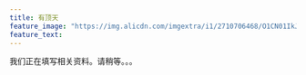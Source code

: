 ```yaml
---
title: 有顶天
feature_image: "https://img.alicdn.com/imgextra/i1/2710706468/O1CN01IkJrWl1xeOUgXsHW2_!!2710706468.jpg"
feature_text:
---
```

我们正在填写相关资料。请稍等。。。

